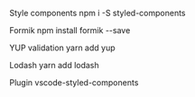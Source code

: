 Style components
npm i -S styled-components

Formik
npm install formik --save

YUP validation
yarn add yup

Lodash
yarn add lodash

Plugin
vscode-styled-components
